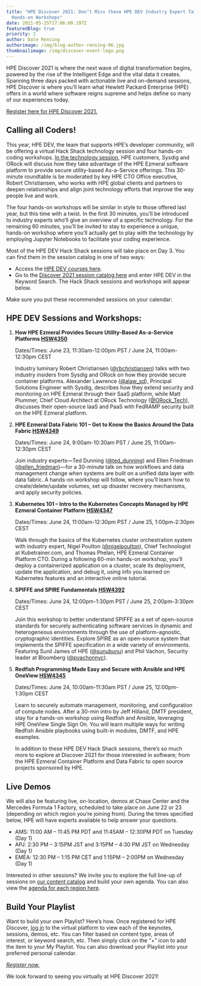 ```yaml
---
title: "HPE Discover 2021: Don’t Miss these HPE DEV Industry Expert Talks and
  Hands-on Workshops"
date: 2021-05-25T17:06:00.197Z
featuredBlog: true
priority: 2
author: Dale Rensing
authorimage: /img/blog-author-rensing-96.jpg
thumbnailimage: /img/discover-event-logo.png
---
```

HPE Discover 2021 is where the next wave of digital transformation begins, powered by the rise of the Intelligent Edge and the vital data it creates. Spanning three days packed with actionable live and on-demand sessions, HPE Discover is where you’ll learn what Hewlett Packard Enterprise (HPE) offers in a world where software reigns supreme and helps define so many of our experiences today.

[Register here for HPE Discover 2021.](https://attend.hpe.com/discover2021/email?l=15AC66757307&EID=78EF62707200)

## Calling all Coders!

This year, HPE DEV, the team that supports HPE’s developer community, will be offering a virtual Hack Shack technology session and four hands-on coding workshops. [In the technology session](https://content.attend.hpe.com/go/virtualplatform.details/?l=1045&SID=24350&schid=9807&locale=en_US&from=virtualplatform.catalogue_session&sf=2967), HPE customers, Sysdig and ORock will discuss how they take advantage of the HPE Ezmeral software platform to provide secure utility-based As-a-Service offerings. This 30-minute roundtable is be moderated by key HPE CTO Office executive, Robert Christiansen, who works with HPE global clients and partners to deepen relationships and align joint technology efforts that improve the way people live and work.

The four hands-on workshops will be similar in style to those offered last year, but this time with a twist. In the first 30 minutes, you’ll be introduced to industry experts who’ll give an overview of a specific technology. For the remaining 60 minutes, you’ll be invited to stay to experience a unique, hands-on workshop where you’ll actually get to play with the technology by employing Jupyter Notebooks to facilitate your coding experience.

Most of the HPE DEV Hack Shack sessions will take place on Day 3. You can find them in the session catalog in one of two ways:

* Access the [HPE DEV courses here](https://content.attend.hpe.com/go/virtualplatform.catalogue_session/?l=1045&sf=2879&locale=en_US).
* Go to the [Discover 2021 session catalog here](https://content.attend.hpe.com/go/virtualplatform.catalogue_session/?l=1045&locale=en_US) and enter HPE DEV in the Keyword Search. The Hack Shack sessions and workshops will appear below.

Make sure you put these recommended sessions on your calendar:

## HPE DEV Sessions and Workshops:

1. **How HPE Ezmeral Provides Secure Utility-Based As-a-Service Platforms [HSW4350](https://content.attend.hpe.com/go/virtualplatform.details/?l=1045&SID=24350&schid=0&locale=en_US&sf=546)**

   Dates/Times: June 23, 11:30am-12:00pm PST / June 24, 11:00am-12:30pm CEST

   Industry luminary Robert Christiansen ([@rbchristiansen](https://twitter.com/rbchristiansen)) talks with two industry insiders from Sysdig and ORock on how they provide secure container platforms. Alexander Lawrence ([@alaw_sd](https://twitter.com/alaw_sd)), Principal Solutions Engineer with Sysdig, describes how they extend security and monitoring on HPE Ezmeral through their SaaS platform, while Matt Plummer, Chief Cloud Architect at ORock Technology ([@ORock_Tech](https://twitter.com/ORock_Tech)), discusses their open-source IaaS and PaaS with FedRAMP security built on the HPE Ezmeral platform. 
2. **HPE Ezmeral Data Fabric 101 – Get to Know the Basics Around the Data Fabric [HSW4349](https://content.attend.hpe.com/go/virtualplatform.details/?l=1045&SID=24349&schid=0&locale=en_US&sf=547)**

   Dates/Times: June 24, 9:00am-10:30am PST / June 25, 11:00am-12:30pm CEST

   Join industry experts—Ted Dunning ([@ted_dunning](https://twitter.com/ted_dunning)) and Ellen Friedman ([@ellen_friedman](https://twitter.com/Ellen_Friedman))—for a 30-minute talk on how workflows and data management change when systems are built on a unified data layer with data fabric. A hands-on workshop will follow, where you’ll learn how to create/delete/update volumes, set up disaster recovery mechanisms, and apply security policies.
3. **Kubernetes 101 – Intro to the Kubernetes Concepts Managed by HPE Ezmeral Container Platform [HSW4347](https://content.attend.hpe.com/go/virtualplatform.details/?l=1045&SID=24347&schid=0&locale=en_US&sf=548)**

   Dates/Times: June 24, 11:00am-12:30pm PST / June 25, 1:00pm-2:30pm CEST

   Walk through the basics of the Kubernetes cluster orchestration system with industry expert, Nigel Poulton ([@nigelpoulton](https://twitter.com/nigelpoulton)), Chief Technologist at Kubetrainer.com, and Thomas Phelan, HPE Ezmeral Container Platform CTO. During a following 60-min hands-on workshop, you’ll deploy a containerized application on a cluster, scale its deployment, update the application, and debug it, using info you learned on Kubernetes features and an interactive online tutorial.
4. **SPIFFE and SPIRE Fundamentals [HSW4392](https://content.attend.hpe.com/go/virtualplatform.details/?l=1045&SID=24392&schid=0&locale=en_US&sf=549)**

   Dates/Times: June 24, 12:00pm-1:30pm PST / June 25, 2:00pm-3:30pm CEST

   Join this workshop to better understand SPIFFE as a set of open-source standards for securely authenticating software services in dynamic and heterogeneous environments through the use of platform-agnostic, cryptographic identities. Explore SPIRE as an open-source system that implements the SPIFFE specification in a wide variety of environments. Featuring Sunil James of HPE ([@sunubunu](https://twitter.com/sunubunu)) and Phil Vachon, Security leader at Bloomberg ([@pvachonnyc](https://twitter.com/pvachonnyc)).
5. **Redfish Programming Made Easy and Secure with Ansible and HPE OneView [HSW4345](https://content.attend.hpe.com/go/virtualplatform.details/?l=1045&SID=24345&schid=0&locale=en_US&sf=553)**

   Dates/Times: June 24, 10:00am-11:30am PST / June 25, 12:00pm-1:30pm CEST

   Learn to securely automate management, monitoring, and configuration of compute nodes. After a 30-min intro by Jeff Hilland, DMTF president, stay for a hands-on workshop using Redfish and Ansible, leveraging HPE OneView Single Sign On. You will learn multiple ways for writing Redfish Ansible playbooks using built-in modules, DMTF, and HPE examples. 

   In addition to these HPE DEV Hack Shack sessions, there’s so much more to explore at Discover 2021 for those interested in software; from the HPE Ezmeral Container Platform and Data Fabric to open source projects sponsored by HPE. 

## Live Demos 

We will also be featuring live, on-location, demos at Chase Center and the Mercedes Formula 1 Factory, scheduled to take place on June 22 or 23 (depending on which region you’re joining from). During the times specified below, HPE will have experts available to help answer your questions.

   * AMS: 11:00 AM – 11:45 PM PDT and 11:45AM – 12:30PM PDT on Tuesday (Day 1)
   * APJ: 2:30 PM – 3:15PM JST and 3:15PM – 4:30 PM JST on Wednesday (Day 1)
   * EMEA: 12:30 PM – 1:15 PM CET and 1:15PM – 2:00PM on Wednesday (Day 1)


Interested in other sessions? We invite you to explore the full line-up of sessions on [our content catalog](https://content.attend.hpe.com/go/virtualplatform.catalogue/?l=1045&locale=en_US) and build your own agenda. You can also view the [agenda for each region here](https://content.attend.hpe.com/go/virtualplatform.agenda/?l=1045&locale=en_US). 

## Build Your Playlist 

Want to build your own Playlist? Here’s how. Once registered for HPE Discover, [log in](https://content.attend.hpe.com/go/virtualplatform.landing/?l=1045&locale=en_US) to the virtual platform to view each of the keynotes, sessions, demos, etc. You can filter based on content type, areas of interest, or keyword search, etc. Then simply click on the “+” icon to add the item to your My Playlist.  You can also download your Playlist into your preferred personal calendar.

   *[Register now.](https://attend.hpe.com/discover2021/email?l=15AC66757307&EID=78EF62707200)*

   We look forward to seeing you virtually at HPE Discover 2021!